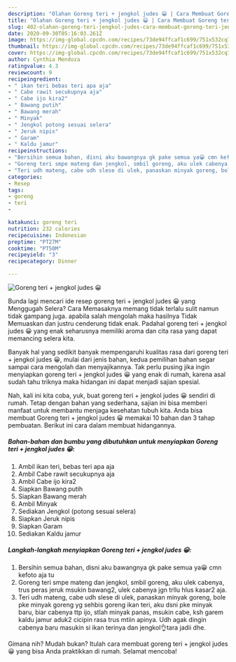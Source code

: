```yaml
---
description: "Olahan Goreng teri + jengkol judes 😀 | Cara Membuat Goreng teri + jengkol judes 😀 Yang Enak Dan Mudah"
title: "Olahan Goreng teri + jengkol judes 😀 | Cara Membuat Goreng teri + jengkol judes 😀 Yang Enak Dan Mudah"
slug: 402-olahan-goreng-teri-jengkol-judes-cara-membuat-goreng-teri-jengkol-judes-yang-enak-dan-mudah
date: 2020-09-30T05:16:03.261Z
image: https://img-global.cpcdn.com/recipes/73de94ffcaf1c699/751x532cq70/goreng-teri-jengkol-judes-😀-foto-resep-utama.jpg
thumbnail: https://img-global.cpcdn.com/recipes/73de94ffcaf1c699/751x532cq70/goreng-teri-jengkol-judes-😀-foto-resep-utama.jpg
cover: https://img-global.cpcdn.com/recipes/73de94ffcaf1c699/751x532cq70/goreng-teri-jengkol-judes-😀-foto-resep-utama.jpg
author: Cynthia Mendoza
ratingvalue: 4.3
reviewcount: 9
recipeingredient:
- " ikan teri bebas teri apa aja"
- " Cabe rawit secukupnya aja"
- " Cabe ijo kira2"
- " Bawang putih"
- " Bawang merah"
- " Minyak"
- " Jengkol potong sesuai selera"
- " Jeruk nipis"
- " Garam"
- " Kaldu jamur"
recipeinstructions:
- "Bersihin semua bahan, disni aku bawangnya gk pake semua ya😀 cmn kefoto aja tu"
- "Goreng teri smpe mateng dan jengkol, smbil goreng, aku ulek cabenya, trus peras jeruk msukin bawang2, ulek cabenya jgn trllu hlus kasar2 aja."
- "Teri udh mateng, cabe udh slese di ulek, panaskan minyak goreng, bole pke minyak goreng yg sehbis goreng ikan teri, aku dsni pke minyak baru, biar cabenya ttp ijo, stlah minyak panas, msukin cabe, ksh garem kaldu jamur aduk2 cicipin rasa trus mtiin apinya. Udh agak dingin cabenya baru masukin si ikan terinya dan jengkol👌tara jadii dhe."
categories:
- Resep
tags:
- goreng
- teri
- 

katakunci: goreng teri  
nutrition: 232 calories
recipecuisine: Indonesian
preptime: "PT27M"
cooktime: "PT50M"
recipeyield: "3"
recipecategory: Dinner

---
```



![Goreng teri + jengkol judes 😀](https://img-global.cpcdn.com/recipes/73de94ffcaf1c699/751x532cq70/goreng-teri-jengkol-judes-😀-foto-resep-utama.jpg)

Bunda lagi mencari ide resep goreng teri + jengkol judes 😀 yang Menggugah Selera? Cara Memasaknya memang tidak terlalu sulit namun tidak gampang juga. apabila salah mengolah maka hasilnya Tidak Memuaskan dan justru cenderung tidak enak. Padahal goreng teri + jengkol judes 😀 yang enak seharusnya memiliki aroma dan cita rasa yang dapat memancing selera kita.



Banyak hal yang sedikit banyak mempengaruhi kualitas rasa dari goreng teri + jengkol judes 😀, mulai dari jenis bahan, kedua pemilihan bahan segar sampai cara mengolah dan menyajikannya. Tak perlu pusing jika ingin menyiapkan goreng teri + jengkol judes 😀 yang enak di rumah, karena asal sudah tahu triknya maka hidangan ini dapat menjadi sajian spesial.


Nah, kali ini kita coba, yuk, buat goreng teri + jengkol judes 😀 sendiri di rumah. Tetap dengan bahan yang sederhana, sajian ini bisa memberi manfaat untuk membantu menjaga kesehatan tubuh kita. Anda bisa membuat Goreng teri + jengkol judes 😀 memakai 10 bahan dan 3 tahap pembuatan. Berikut ini cara dalam membuat hidangannya.

<!--inarticleads1-->

##### Bahan-bahan dan bumbu yang dibutuhkan untuk menyiapkan Goreng teri + jengkol judes 😀:

1. Ambil  ikan teri, bebas teri apa aja
1. Ambil  Cabe rawit secukupnya aja
1. Ambil  Cabe ijo kira2
1. Siapkan  Bawang putih
1. Siapkan  Bawang merah
1. Ambil  Minyak
1. Sediakan  Jengkol (potong sesuai selera)
1. Siapkan  Jeruk nipis
1. Siapkan  Garam
1. Sediakan  Kaldu jamur




<!--inarticleads2-->

##### Langkah-langkah menyiapkan Goreng teri + jengkol judes 😀:

1. Bersihin semua bahan, disni aku bawangnya gk pake semua ya😀 cmn kefoto aja tu
1. Goreng teri smpe mateng dan jengkol, smbil goreng, aku ulek cabenya, trus peras jeruk msukin bawang2, ulek cabenya jgn trllu hlus kasar2 aja.
1. Teri udh mateng, cabe udh slese di ulek, panaskan minyak goreng, bole pke minyak goreng yg sehbis goreng ikan teri, aku dsni pke minyak baru, biar cabenya ttp ijo, stlah minyak panas, msukin cabe, ksh garem kaldu jamur aduk2 cicipin rasa trus mtiin apinya. Udh agak dingin cabenya baru masukin si ikan terinya dan jengkol👌tara jadii dhe.




Gimana nih? Mudah bukan? Itulah cara membuat goreng teri + jengkol judes 😀 yang bisa Anda praktikkan di rumah. Selamat mencoba!
